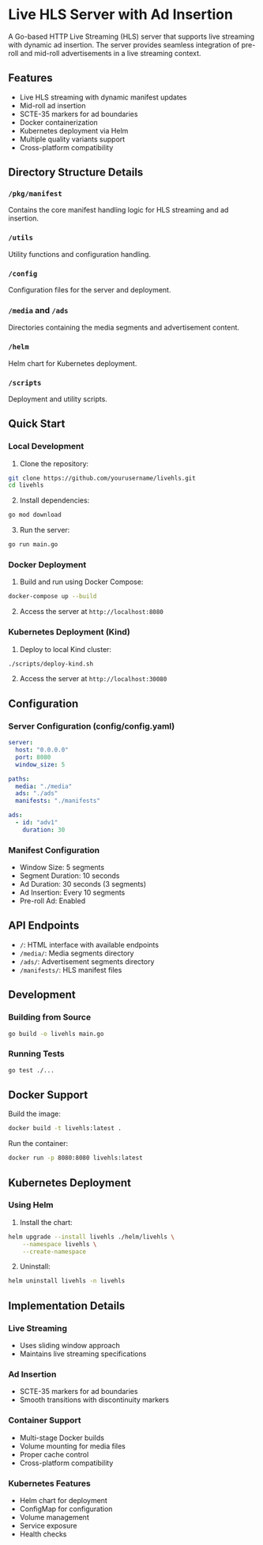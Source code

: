 # Live HLS Server with Ad Insertion

A Go-based HTTP Live Streaming (HLS) server that supports live streaming with dynamic ad insertion. The server provides seamless integration of pre-roll and mid-roll advertisements in a live streaming context.

## Features

- Live HLS streaming with dynamic manifest updates
- Mid-roll ad insertion
- SCTE-35 markers for ad boundaries
- Docker containerization
- Kubernetes deployment via Helm
- Multiple quality variants support
- Cross-platform compatibility

## Directory Structure Details

### `/pkg/manifest`
Contains the core manifest handling logic for HLS streaming and ad insertion.

### `/utils`
Utility functions and configuration handling.

### `/config`
Configuration files for the server and deployment.

### `/media` and `/ads`
Directories containing the media segments and advertisement content.

### `/helm`
Helm chart for Kubernetes deployment.

### `/scripts`
Deployment and utility scripts.

## Quick Start

### Local Development

1. Clone the repository:

```bash
git clone https://github.com/yourusername/livehls.git
cd livehls
```

2. Install dependencies:
```bash
go mod download
```

3. Run the server:
```bash
go run main.go
```

### Docker Deployment

1. Build and run using Docker Compose:
```bash
docker-compose up --build
```

2. Access the server at `http://localhost:8080`

### Kubernetes Deployment (Kind)

1. Deploy to local Kind cluster:
```bash
./scripts/deploy-kind.sh
```

2. Access the server at `http://localhost:30080`

## Configuration

### Server Configuration (config/config.yaml)
```yaml
server:
  host: "0.0.0.0"
  port: 8080
  window_size: 5

paths:
  media: "./media"
  ads: "./ads"
  manifests: "./manifests"

ads:
  - id: "adv1"
    duration: 30
```

### Manifest Configuration

- Window Size: 5 segments
- Segment Duration: 10 seconds
- Ad Duration: 30 seconds (3 segments)
- Ad Insertion: Every 10 segments
- Pre-roll Ad: Enabled

## API Endpoints

- `/`: HTML interface with available endpoints
- `/media/`: Media segments directory
- `/ads/`: Advertisement segments directory
- `/manifests/`: HLS manifest files

## Development

### Building from Source

```bash
go build -o livehls main.go
```

### Running Tests

```bash
go test ./...
```

## Docker Support

Build the image:
```bash
docker build -t livehls:latest .
```

Run the container:
```bash
docker run -p 8080:8080 livehls:latest
```

## Kubernetes Deployment

### Using Helm

1. Install the chart:
```bash
helm upgrade --install livehls ./helm/livehls \
    --namespace livehls \
    --create-namespace
```

2. Uninstall:
```bash
helm uninstall livehls -n livehls
```

## Implementation Details

### Live Streaming
- Uses sliding window approach
- Maintains live streaming specifications

### Ad Insertion
- SCTE-35 markers for ad boundaries
- Smooth transitions with discontinuity markers

### Container Support
- Multi-stage Docker builds
- Volume mounting for media files
- Proper cache control
- Cross-platform compatibility

### Kubernetes Features
- Helm chart for deployment
- ConfigMap for configuration
- Volume management
- Service exposure
- Health checks